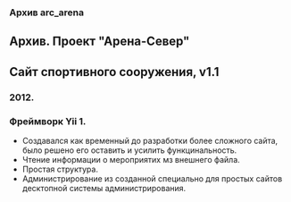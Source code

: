 ### Архив arc_arena
## Архив. Проект "Арена-Север"
## Сайт спортивного сооружения, v1.1
### 2012.
### Фреймворк Yii 1. 
+ Создавался как временный до разработки более сложного сайта, было решено его оставить и усилить функцинальность.
+ Чтение информации о мероприятих мз внешнего файла.
+ Простая структура.
+ Администрирование из созданной специально для простых сайтов десктопной системы администрирования.
